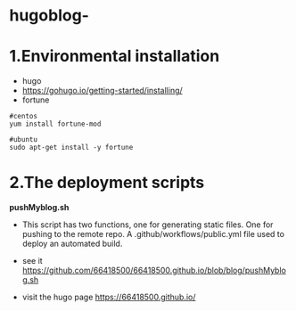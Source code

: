 # hugoblog-
# 1.Environmental installation
* hugo
* https://gohugo.io/getting-started/installing/
* fortune
```
#centos
yum install fortune-mod

#ubuntu
sudo apt-get install -y fortune
```

# 2.The deployment scripts
**pushMyblog.sh** 
* This script has two functions, one for generating static files. One for pushing to the remote repo. A .github/workflows/public.yml file used to deploy an automated build.

* see it https://github.com/66418500/66418500.github.io/blob/blog/pushMyblog.sh
* visit the hugo page https://66418500.github.io/ 



